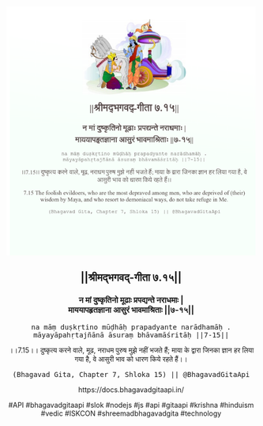 <img src="../../asset/BG_7_15.png"/>
<center><h2>||श्रीमद्‍भगवद्‍-गीता ७.१५||</h2>
<h3>न मां दुष्कृतिनो मूढाः प्रपद्यन्ते नराधमाः |<br/>माययापहृतज्ञाना आसुरं भावमाश्रिताः ||७-१५||</h3>
<pre>na māṃ duṣkṛtino mūḍhāḥ prapadyante narādhamāḥ .<br/>māyayāpahṛtajñānā āsuraṃ bhāvamāśritāḥ ||7-15||</pre>
<p>।।7.15।। दुष्कृत्य करने वाले, मूढ, नराधम पुरुष मुझे नहीं भजते हैं; माया के द्वारा जिनका ज्ञान हर लिया गया है, वे आसुरी भाव को धारण किये रहते हैं।।</p>
<pre>(Bhagavad Gita, Chapter 7, Shloka 15) || @BhagavadGitaApi</pre><p>https://docs.bhagavadgitaapi.in/</p><p>#API #bhagavadgitaapi #slok #nodejs #js #api #gitaapi #krishna #hinduism #vedic #ISKCON #shreemadbhagavadgita #technology</p></center>